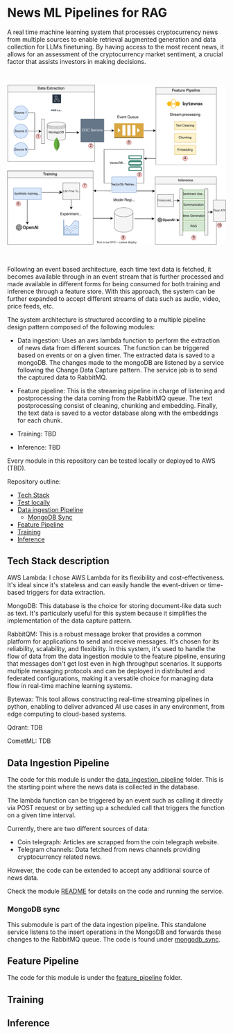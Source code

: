 # News ML Pipelines for RAG

A real time machine learning system that processes cryptocurrency news from multiple sources to enable retrieval augmented generation and data collection for LLMs finetuning.  By having access to the most recent news, it allows for an assessment of the cryptocurrency market sentiment, a crucial factor that assists investors in making decisions.

<br>
<p align="center">
    <img src="media/ml-flow-chart.svg" alt="System Architecture" title="System Architecture">
</p>
<br>

Following an event based architecture, each time text data is fetched, it becomes available through in an event stream that is further processed and made available in different forms for being consumed for both training and inference through a feature store. With this approach, the system can be further expanded to accept different streams of data such as audio, video, price feeds, etc.

The system architecture is structured according to a multiple pipeline design pattern composed of the following modules:

- Data ingestion: Uses an aws lambda function to perform the extraction of news data from different sources. The function can be triggered based on events or on a given timer. The extracted data is saved to a mongoDB. The changes made to the mongoDB are listened by a service following the Change Data Capture pattern. The service job is to send the captured data to RabbitMQ.

- Feature pipeline: This is the streaming pipeline in charge of listening and postprocessing the data coming from the RabbitMQ queue. The text postprocessing consist of cleaning, chunking and embedding. Finally, the text data is saved to a vector database along with the embeddings for each chunk.

- Training: TBD
- Inference: TBD

Every module in this repository can be tested locally or deployed to AWS (TBD).

Repository outline:

- [Tech Stack](#tech-stack)
- [Test locally](#test-locally)
- [Data ingestion Pipeline](#data-ingestion-pipeline)
    - [MongoDB Sync](#mongodb-sync)
- [Feature Pipeline](#feature-pipeline)
- [Training](#training-pipeline)
- [Inference](#inference)

## Tech Stack description

AWS Lambda: I chose AWS Lambda for its flexibility and cost-effectiveness. It's ideal since it's stateless and can easily handle the event-driven or time-based triggers for data extraction.

MongoDB: This database is the choice for storing document-like data such as text. It's particularly useful for this system because it simplifies the implementation of the data capture pattern.

RabbitQM: This is a robust message broker that provides a common platform for applications to send and receive messages. It's chosen for its reliability, scalability, and flexibility. In this system, it's used to handle the flow of data from the data ingestion module to the feature pipeline, ensuring that messages don't get lost even in high throughput scenarios. It supports multiple messaging protocols and can be deployed in distributed and federated configurations, making it a versatile choice for managing data flow in real-time machine learning systems.

Bytewax: This tool allows constructing real-time streaming pipelines in python, enabling to deliver advanced AI use cases in any environment, from edge computing to cloud-based systems.

Qdrant: TDB

CometML: TDB

## Data Ingestion Pipeline

The code for this module is under the [data_ingestion_pipeline](/data_ingestion_pipeline/) folder. This is the starting point where the news data is collected in the database. 

The lambda function can be triggered by an event such as calling it directly via POST request or by setting up a scheduled call that triggers the function on a given time interval. 

Currently, there are two different sources of data:

- Coin telegraph: Articles are scrapped from the coin telegraph website.
- Telegram channels: Data fetched from news channels providing cryptocurrency related news.

However, the code can be extended to accept any additional source of news data.

Check the module [README](/data_ingestion_pipeline/README) for details on the code and running the service.

### MongoDB sync

This submodule is part of the data ingestion pipeline. This standalone service listens to the insert operations in the MongoDB and forwards these changes to the RabbitMQ queue. The code is found under [mongodb_sync](/mongodb_sync). 

## Feature Pipeline

The code for this module is under the [feature_pipeline](/feature_pipeline) folder. 

## Training

## Inference 